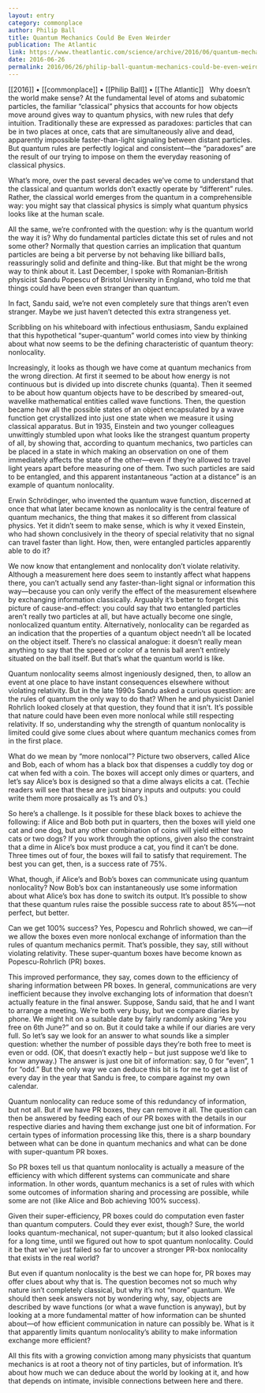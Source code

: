 ```yaml
---
layout: entry
category: commonplace
author: Philip Ball
title: Quantum Mechanics Could Be Even Weirder
publication: The Atlantic
link: https://www.theatlantic.com/science/archive/2016/06/quantum-mechanics-weird/487691/
date: 2016-06-26
permalink: 2016/06/26/philip-ball-quantum-mechanics-could-be-even-weirder
---
```


[[2016]] • [[commonplace]] • [[Philip Ball]] • [[The Atlantic]]
 
Why doesn’t the world make sense? At the fundamental level of atoms and subatomic particles, the familiar “classical” physics that accounts for how objects move around gives way to quantum physics, with new rules that defy intuition. Traditionally these are expressed as paradoxes: particles that can be in two places at once, cats that are simultaneously alive and dead, apparently impossible faster-than-light signaling between distant particles. But quantum rules are perfectly logical and consistent—the “paradoxes” are the result of our trying to impose on them the everyday reasoning of classical physics.

What’s more, over the past several decades we’ve come to understand that the classical and quantum worlds don’t exactly operate by “different” rules. Rather, the classical world emerges from the quantum in a comprehensible way: you might say that classical physics is simply what quantum physics looks like at the human scale.

All the same, we’re confronted with the question: why is the quantum world the way it is? Why do fundamental particles dictate this set of rules and not some other? Normally that question carries an implication that quantum particles are being a bit perverse by not behaving like billiard balls, reassuringly solid and definite and thing-like. But that might be the wrong way to think about it. Last December, I spoke with Romanian-British physicist Sandu Popescu of Bristol University in England, who told me that things could have been even stranger than quantum.

In fact, Sandu said, we’re not even completely sure that things aren’t even stranger. Maybe we just haven’t detected this extra strangeness yet.

Scribbling on his whiteboard with infectious enthusiasm, Sandu explained that this hypothetical “super-quantum” world comes into view by thinking about what now seems to be the defining characteristic of quantum theory: nonlocality.

Increasingly, it looks as though we have come at quantum mechanics from the wrong direction. At first it seemed to be about how energy is not continuous but is divided up into discrete chunks (quanta). Then it seemed to be about how quantum objects have to be described by smeared-out, wavelike mathematical entities called wave functions. Then, the question became how all the possible states of an object encapsulated by a wave function get crystallized into just one state when we measure it using classical apparatus. But in 1935, Einstein and two younger colleagues unwittingly stumbled upon what looks like the strangest quantum property of all, by showing that, according to quantum mechanics, two particles can be placed in a state in which making an observation on one of them immediately affects the state of the other—even if they’re allowed to travel light years apart before measuring one of them. Two such particles are said to be entangled, and this apparent instantaneous “action at a distance” is an example of quantum nonlocality.

Erwin Schrödinger, who invented the quantum wave function, discerned at once that what later became known as nonlocality is the central feature of quantum mechanics, the thing that makes it so different from classical physics. Yet it didn’t seem to make sense, which is why it vexed Einstein, who had shown conclusively in the theory of special relativity that no signal can travel faster than light. How, then, were entangled particles apparently able to do it?

We now know that entanglement and nonlocality don’t violate relativity. Although a measurement here does seem to instantly affect what happens there, you can’t actually send any faster-than-light signal or information this way—because you can only verify the effect of the measurement elsewhere by exchanging information classically. Arguably it’s better to forget this picture of cause-and-effect: you could say that two entangled particles aren’t really two particles at all, but have actually become one single, nonlocalized quantum entity. Alternatively, nonlocality can be regarded as an indication that the properties of a quantum object needn’t all be located on the object itself. There’s no classical analogue: it doesn’t really mean anything to say that the speed or color of a tennis ball aren’t entirely situated on the ball itself. But that’s what the quantum world is like.

Quantum nonlocality seems almost ingeniously designed, then, to allow an event at one place to have instant consequences elsewhere without violating relativity. But in the late 1990s Sandu asked a curious question: are the rules of quantum the only way to do that? When he and physicist Daniel Rohrlich looked closely at that question, they found that it isn’t. It’s possible that nature could have been even more nonlocal while still respecting relativity. If so, understanding why the strength of quantum nonlocality is limited could give some clues about where quantum mechanics comes from in the first place.

What do we mean by “more nonlocal”? Picture two observers, called Alice and Bob, each of whom has a black box that dispenses a cuddly toy dog or cat when fed with a coin. The boxes will accept only dimes or quarters, and let’s say Alice’s box is designed so that a dime always elicits a cat. (Techie readers will see that these are just binary inputs and outputs: you could write them more prosaically as 1’s and 0’s.)

So here’s a challenge. Is it possible for these black boxes to achieve the following: if Alice and Bob both put in quarters, then the boxes will yield one cat and one dog, but any other combination of coins will yield either two cats or two dogs? If you work through the options, given also the constraint that a dime in Alice’s box must produce a cat, you find it can’t be done. Three times out of four, the boxes will fail to satisfy that requirement. The best you can get, then, is a success rate of 75%.

What, though, if Alice’s and Bob’s boxes can communicate using quantum nonlocality? Now Bob’s box can instantaneously use some information about what Alice’s box has done to switch its output. It’s possible to show that these quantum rules raise the possible success rate to about 85%—not perfect, but better.

Can we get 100% success? Yes, Popescu and Rohrlich showed, we can—if we allow the boxes even more nonlocal exchange of information than the rules of quantum mechanics permit. That’s possible, they say, still without violating relativity. These super-quantum boxes have become known as Popescu-Rohrlich (PR) boxes.

This improved performance, they say, comes down to the efficiency of sharing information between PR boxes. In general, communications are very inefficient because they involve exchanging lots of information that doesn’t actually feature in the final answer. Suppose, Sandu said, that he and I want to arrange a meeting. We’re both very busy, but we compare diaries by phone. We might hit on a suitable date by fairly randomly asking “Are you free on 6th June?” and so on. But it could take a while if our diaries are very full. So let’s say we look for an answer to what sounds like a simpler question: whether the number of possible days they’re both free to meet is even or odd. (OK, that doesn’t exactly help – but just suppose we’d like to know anyway.) The answer is just one bit of information: say, 0 for “even”, 1 for “odd.” But the only way we can deduce this bit is for me to get a list of every day in the year that Sandu is free, to compare against my own calendar.

Quantum nonlocality can reduce some of this redundancy of information, but not all. But if we have PR boxes, they can remove it all. The question can then be answered by feeding each of our PR boxes with the details in our respective diaries and having them exchange just one bit of information. For certain types of information processing like this, there is a sharp boundary between what can be done in quantum mechanics and what can be done with super-quantum PR boxes.

So PR boxes tell us that quantum nonlocality is actually a measure of the efficiency with which different systems can communicate and share information. In other words, quantum mechanics is a set of rules with which some outcomes of information sharing and processing are possible, while some are not (like Alice and Bob achieving 100% success).

Given their super-efficiency, PR boxes could do computation even faster than quantum computers. Could they ever exist, though? Sure, the world looks quantum-mechanical, not super-quantum; but it also looked classical for a long time, until we figured out how to spot quantum nonlocality. Could it be that we've just failed so far to uncover a stronger PR-box nonlocality that exists in the real world?

But even if quantum nonlocality is the best we can hope for, PR boxes may offer clues about why that is. The question becomes not so much why nature isn’t completely classical, but why it’s not “more” quantum. We should then seek answers not by wondering why, say, objects are described by wave functions (or what a wave function is anyway), but by looking at a more fundamental matter of how information can be shunted about—of how efficient communication in nature can possibly be. What is it that apparently limits quantum nonlocality’s ability to make information exchange more efficient?

All this fits with a growing conviction among many physicists that quantum mechanics is at root a theory not of tiny particles, but of information. It’s about how much we can deduce about the world by looking at it, and how that depends on intimate, invisible connections between here and there.
